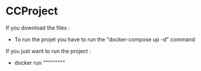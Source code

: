 # CCProject

If you download the files :
- To run the projet you have to run the "docker-compose up -d" command

If you just want to run the project :
- docker run """""""""
